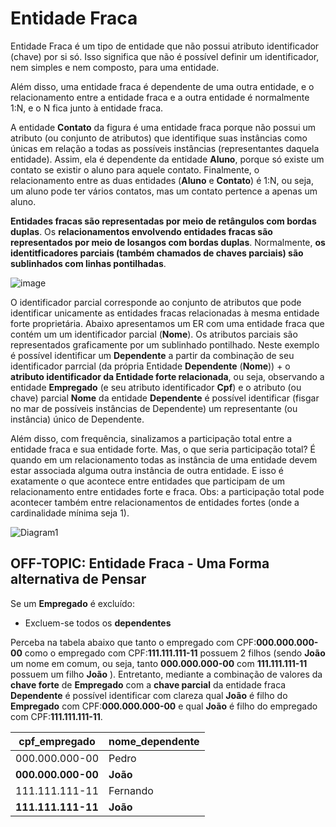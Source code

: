 # Entidade Fraca

Entidade Fraca é um tipo de entidade que não possui atributo identificador (chave) por si só. Isso significa que não é possível definir um identificador, nem simples e nem composto, para uma entidade.

Além disso, uma entidade fraca é dependente de uma outra entidade, e o relacionamento entre a entidade fraca e a outra entidade é normalmente 1:N, e o N fica junto à entidade fraca.

A entidade **Contato** da figura é uma entidade fraca porque não possui um atributo (ou conjunto de atributos) que identifique suas instâncias como únicas em relação a todas as possíveis instâncias (representantes daquela entidade). Assim, ela é dependente da entidade **Aluno**, porque só existe um contato se existir o aluno para aquele contato. Finalmente, o relacionamento entre as duas entidades (**Aluno** e **Contato**) é 1:N, ou seja, um aluno pode ter vários contatos, mas um contato pertence a apenas um aluno.

<!--
Livros de banco de dados, geralmente, representam a entidade fraca por um retângulo duplo e o relacionamento entre a entidade fraca e a outra entidade por losango duplo.
-->

**Entidades fracas são representadas por meio de retângulos com bordas duplas**. Os **relacionamentos envolvendo entidades fracas são representados por meio de losangos com bordas duplas**. Normalmente, **os identitficadores parciais (também chamados de chaves parciais) são sublinhados com linhas pontilhadas**.

![image](https://github.com/user-attachments/assets/66f739fa-58e8-4c54-8649-db5aa7108689)

<!--
Os tipos de entidades que não possuem atributos-chaves são denominados de fracas, diferente dos tipos de entidades que possuem (ao menos um) atributo-chave, denominadas entidades fortes (ou regulares).

Um tipo de entidade fraca sempre atende a restrição de participação total no seu relacionamento com o tipo de entidade identificante. Isso porque uma entidade fraca não pode ser identificada unicamente sem uma entidade forte correspondente.
-->

<!--Uma de entidade fraca tem, normalmente, uma **chave parcial** (também conhecido como atributo identificador parcial). -->

O identificador parcial corresponde ao conjunto de atributos que pode identificar unicamente as entidades fracas relacionadas à mesma entidade forte proprietária. Abaixo apresentamos um ER com uma entidade fraca que contém um um identificador parcial (**Nome**). Os atributos parciais são representados graficamente por um sublinhado pontilhado. Neste exemplo é possível identificar um **Dependente** a partir da combinação de seu identificador parrcial (da própria Entidade **Dependente** (**Nome**)) + o **atributo identificador da Entidade forte relacionada**, ou seja, observando a entidade **Empregado** (e seu atributo identificador **Cpf**) e o atributo (ou chave) parcial **Nome** da entidade **Dependente** é possível identificar (fisgar no mar de possíveis instâncias de Dependente) um representante (ou instância) único de Dependente.

Além disso, com frequência, sinalizamos a participação total entre a entidade fraca e sua entidade forte. Mas, o que seria participação total? É quando em um relacionamento todas as instância de uma entidade devem estar associada alguma outra instância de outra entidade. E isso é exatamente o que acontece entre entidades que participam de um relacionamento entre entidades forte e fraca. Obs: a participação total pode acontecer também entre relacionamentos de entidades fortes (onde a cardinalidade mínima seja 1).

<!--![image](https://github.com/user-attachments/assets/bf55f7f7-a01b-493c-a546-fc63816fd624)-->

![Diagram1](https://github.com/user-attachments/assets/554ff466-3ef1-4378-9d53-e2e6691c1a3f)

## OFF-TOPIC: Entidade Fraca - Uma Forma alternativa de Pensar

Se um **Empregado** é excluído:

* Excluem-se todos os **dependentes**

Perceba na tabela abaixo que tanto o empregado com CPF:**000.000.000-00** como o empregado com CPF:**111.111.111-11** possuem 2 filhos (sendo **João** um nome em comum, ou seja, tanto **000.000.000-00** com **111.111.111-11** possuem um filho **João** ). Entretanto, mediante a combinação de valores da **chave forte** de **Empregado** com a **chave parcial** da entidade fraca **Dependente** é possível identificar com clareza qual **João** é filho do **Empregado** com CPF:**000.000.000-00** e qual **João** é filho do empregado com CPF:**111.111.111-11**.

|**cpf_empregado**|**nome_dependente** |
|---------------|------------------|
|000.000.000-00       |Pedro            |
|**000.000.000-00**        |**João**            |
|111.111.111-11   |Fernando|
|**111.111.111-11**   |**João**    |


